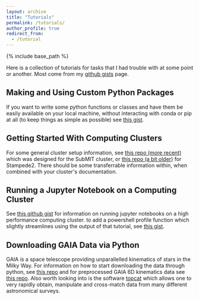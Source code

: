 ```yaml
---
layout: archive
title: "Tutorials"
permalink: /tutorials/
author_profile: true
redirect_from:
  - /tutorial
---
```


{% include base_path %}

Here is a collection of tutorials for tasks that I had trouble with at some point or another. Most come from my [github gists](https://gist.github.com/CianMRoche) page.

## Making and Using Custom Python Packages
If you want to write some python functions or classes and have them be easily available on your local machine, without interacting with conda or pip at all (to keep things as simple as possible) see [this gist](https://gist.github.com/CianMRoche/7ad0396bc4eecfaa83a42e52b090ec4f).

## Getting Started With Computing Clusters
For some general cluster setup information, see [this repo (more recent)](https://github.com/CianMRoche/subMIT-setup) which was designed for the SubMIT cluster, or [this repo (a bit older)](https://github.com/CianMRoche/stampede2Setup) for Stampede2. There should be some transferrable information within, when combined with your cluster's documentation.

## Running a Jupyter Notebook on a Computing Cluster
See [this github gist](https://gist.github.com/CianMRoche/ce176a089c06fd81d26f339f99f5af87) for information on running jupyter notebooks on a high performance computing cluster. to add a powershell profile function which slightly streamlines using the output of that tutorial, see [this gist](https://gist.github.com/CianMRoche/2360ba2a39d36d2e3ce43e8615ddc002).

## Downloading GAIA Data via Python
GAIA is a space telescope providing unparallelled kinematics of stars in the Milky Way. For information on how to start downloading the data through python, see [this repo](https://github.com/CianMRoche/Gaia-Data-Aquisition) and for preprocessed GAIA 6D kinematics data see [this repo](https://github.com/CianMRoche/GAIA-DR3-6D-Kinematics). Also worth looking into is the software [topcat](http://www.star.bris.ac.uk/~mbt/topcat/) which allows one to very rapidly obtain, manipulate and cross-match data from many different astronomical surveys.